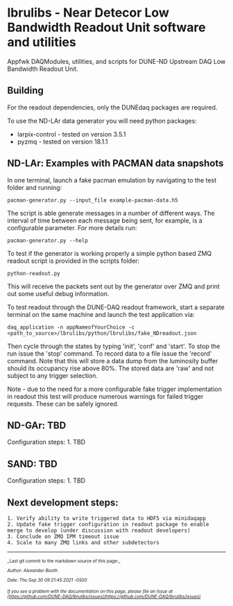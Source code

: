 # lbrulibs - Near Detecor Low Bandwidth Readout Unit software and utilities 
Appfwk DAQModules, utilities, and scripts for DUNE-ND Upstream DAQ Low Bandwidth Readout Unit.

## Building

For the readout dependencies, only the DUNEdaq packages are required.

To use the ND-LAr data generator you will need python packages:
- larpix-control - tested on version 3.5.1
- pyzmq - tested on version 18.1.1

## ND-LAr: Examples with PACMAN data snapshots
In one terminal, launch a fake pacman emulation by navigating to the test folder and running:

    pacman-generator.py --input_file example-pacman-data.h5

The script is able generate messages in a number of different ways. The interval of time between each message being sent, for example,
is a configurable parameter. For more details run:

    pacman-generator.py --help

To test if the generator is working properly a simple python based ZMQ readout script is provided in the scripts folder:

    python-readout.py

This will receive the packets sent out by the generator over ZMQ and print out some useful debug information.

To test readout through the DUNE-DAQ readout framework, start a separate terminal on the same machine and launch the test application via:

    daq_application -n appNameofYourChoice -c <path_to_source>/lbrulibs/python/lbrulibs/fake_NDreadout.json
    
Then cycle through the states by typing 'init', 'conf' and 'start'. To stop the run issue the 'stop' command. To record data to a file
issue the 'record' command. Note that this will store a data dump from the luminosity buffer should its occupancy rise above 80%. The stored
data are 'raw' and not subject to any trigger selection.

Note - due to the need for a more configurable fake trigger implementation in readout this test will produce numerous warnings for failed trigger
requests. These can be safely ignored.

## ND-GAr: TBD
Configuration steps:
    1. TBD

## SAND: TBD
Configuration steps:
    1. TBD


## Next development steps:
    1. Verify ability to write triggered data to HDF5 via minidaqapp
    2. Update fake trigger configuration in readout package to enable merge to develop (under discussion with readout developers)
    3. Conclude on ZMQ IPM timeout issue
    4. Scale to many ZMQ links and other subdetectors


-----

<font size="1">
_Last git commit to the markdown source of this page:_


_Author: Alexander Booth_

_Date: Thu Sep 30 09:21:45 2021 -0500_

_If you see a problem with the documentation on this page, please file an Issue at [https://github.com/DUNE-DAQ/lbrulibs/issues](https://github.com/DUNE-DAQ/lbrulibs/issues)_
</font>
